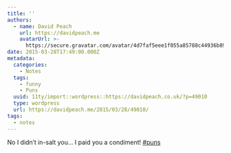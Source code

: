 ```yaml
---
title: ''
authors:
  - name: David Peach
    url: https://davidpeach.me
    avatarUrl: >-
      https://secure.gravatar.com/avatar/4d7faf5eee1f055a85788c44936b8995eaab6dfb004e7854ec747ccb272e91ee?s=96&d=mm&r=g
date: 2015-03-28T17:49:00.000Z
metadata:
  categories:
    - Notes
  tags:
    - funny
    - Puns
  uuid: 11ty/import::wordpress::https://davidpeach.co.uk/?p=49010
  type: wordpress
  url: https://davidpeach.me/2015/03/28/49010/
tags:
  - notes
---
```

No I didn’t in-salt you… I paid you a condiment! [#puns](https://twitter.com/search?q=%23puns)